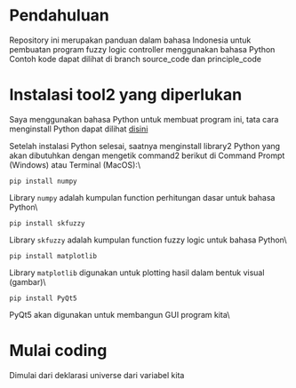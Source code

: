 # Pendahuluan
Repository ini merupakan panduan dalam bahasa Indonesia untuk pembuatan program fuzzy logic controller menggunakan bahasa Python\
Contoh kode dapat dilihat di branch source_code dan principle_code

# Instalasi tool2 yang diperlukan

Saya menggunakan bahasa Python untuk membuat program ini, tata cara menginstall Python dapat dilihat [disini](https://www.python.org/downloads/)

Setelah instalasi Python selesai, saatnya menginstall library2 Python yang akan dibutuhkan dengan mengetik command2 berikut di Command Prompt (Windows) atau Terminal (MacOS):\
```
pip install numpy
```
Library `numpy` adalah kumpulan function perhitungan dasar untuk bahasa Python\
```
pip install skfuzzy
```
Library `skfuzzy` adalah kumpulan function fuzzy logic untuk bahasa Python\
```
pip install matplotlib
```
Library `matplotlib` digunakan untuk plotting hasil dalam bentuk visual (gambar)\
```
pip install PyQt5
```
PyQt5 akan digunakan untuk membangun GUI program kita\

# Mulai coding

Dimulai dari deklarasi universe dari variabel kita
